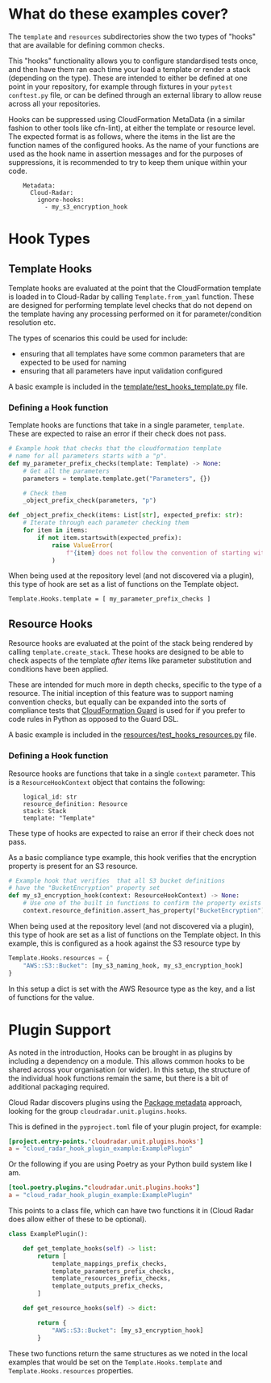 # What do these examples cover?

The `template` and `resources` subdirectories show the two types of "hooks" that are available for defining common checks.

This "hooks" functionality allows you to configure standardised tests once, and then have them ran each time your load a template or render a stack (depending on the type). These are intended to either be defined at one point in your repository, for example through fixtures in your `pytest` `conftest.py` file, or can be defined through an external library to allow reuse across all your repositories.

Hooks can be suppressed using CloudFormation MetaData (in a similar fashion to other tools like cfn-lint), at either the template or resource level. The expected format is as follows, where the items in the list are the function names of the configured hooks. As the name of your functions are used as the hook name in assertion messages and for the purposes of suppressions, it is recommended to try to keep them unique within your code.

```
    Metadata:
      Cloud-Radar:
        ignore-hooks:
          - my_s3_encryption_hook
```

# Hook Types

## Template Hooks

Template hooks are evaluated at the point that the CloudFormation template is loaded in to Cloud-Radar by calling `Template.from_yaml` function. These are designed for performing template level checks that do not depend on the template having any processing performed on it for parameter/condition resolution etc.

The types of scenarios this could be used for include:
* ensuring that all templates have some common parameters that are expected to be used for naming
* ensuring that all parameters have input validation configured

A basic example is included in the [template/test_hooks_template.py](./template/test_hooks_template.py) file.

### Defining a Hook function

Template hooks are functions that take in a single parameter, `template`. These are expected to raise an error if their check does not pass.

```python
# Example hook that checks that the cloudformation template
# name for all parameters starts with a "p".
def my_parameter_prefix_checks(template: Template) -> None:
    # Get all the parameters
    parameters = template.template.get("Parameters", {})

    # Check them
    _object_prefix_check(parameters, "p")

def _object_prefix_check(items: List[str], expected_prefix: str):
    # Iterate through each parameter checking them
    for item in items:
        if not item.startswith(expected_prefix):
            raise ValueError(
                f"{item} does not follow the convention of starting with '{expected_prefix}'"
            )
```


When being used at the repository level (and not discovered via a plugin), this type of hook are set as a list of functions on the Template object.

```
Template.Hooks.template = [ my_parameter_prefix_checks ]
```


## Resource Hooks

Resource hooks are evaluated at the point of the stack being rendered by calling `template.create_stack`. These hooks are designed to be able to check aspects of the template *after* items like parameter substitution and conditions have been applied.

These are intended for much more in depth checks, specific to the type of a resource. The initial inception of this feature was to support naming convention checks, but equally can be expanded into the sorts of compliance tests that [CloudFormation Guard](https://docs.aws.amazon.com/cfn-guard/latest/ug/what-is-guard.html) is used for if you prefer to code rules in Python as opposed to the Guard DSL.

A basic example is included in the [resources/test_hooks_resources.py](./resources/test_hooks_resources.py) file.

### Defining a Hook function

Resource hooks are functions that take in a single `context` parameter. This is a `ResourceHookContext` object that contains the following:

```
    logical_id: str
    resource_definition: Resource
    stack: Stack
    template: "Template"
```

These type of hooks are expected to raise an error if their check does not pass.

As a basic compliance type example, this hook verifies that the encryption property is present for an S3 resource.

```python
# Example hook that verifies  that all S3 bucket definitions
# have the "BucketEncryption" property set
def my_s3_encryption_hook(context: ResourceHookContext) -> None:
    # Use one of the built in functions to confirm the property exists
    context.resource_definition.assert_has_property("BucketEncryption")
```

When being used at the repository level (and not discovered via a plugin), this type of hook are set as a list of functions on the Template object. In this example, this is configured as a hook against the S3 resource type by

```python
Template.Hooks.resources = {
    "AWS::S3::Bucket": [my_s3_naming_hook, my_s3_encryption_hook]
}

```

In this setup a dict is set with the AWS Resource type as the key, and a list of functions for the value.


# Plugin Support

As noted in the introduction, Hooks can be brought in as plugins by including a dependency on a module. This allows common hooks to be shared across your organisation (or wider). In this setup, the structure of the individual hook functions remain the same, but there is a bit of additional packaging required.

Cloud Radar discovers plugins using the [Package metadata](https://packaging.python.org/en/latest/guides/creating-and-discovering-plugins/#using-package-metadata) approach, looking for the group `cloudradar.unit.plugins.hooks`.

This is defined in the `pyproject.toml` file of your plugin project, for example:
```toml
[project.entry-points.'cloudradar.unit.plugins.hooks']
a = "cloud_radar_hook_plugin_example:ExamplePlugin"
```
Or the following if you are using Poetry as your Python build system like I am.

```toml
[tool.poetry.plugins."cloudradar.unit.plugins.hooks"]
a = "cloud_radar_hook_plugin_example:ExamplePlugin"

```

This points to a class file, which can have two functions it in (Cloud Radar does allow either of these to be optional).

```python
class ExamplePlugin():

    def get_template_hooks(self) -> list:
        return [
            template_mappings_prefix_checks,
            template_parameters_prefix_checks,
            template_resources_prefix_checks,
            template_outputs_prefix_checks,
        ]

    def get_resource_hooks(self) -> dict:

        return {
            "AWS::S3::Bucket": [my_s3_encryption_hook]
        }
```

These two functions return the same structures as we noted in the local examples that would be set on the `Template.Hooks.template` and `Template.Hooks.resources` properties.
